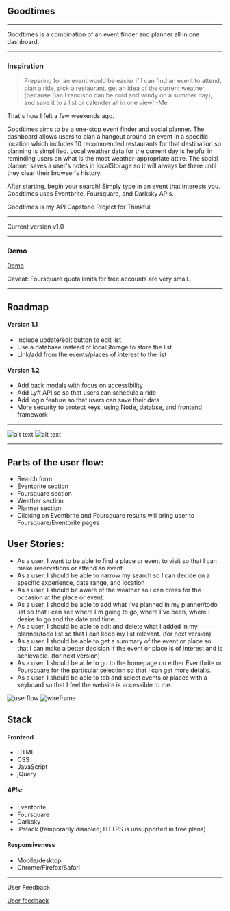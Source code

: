 ## Goodtimes
***
Goodtimes is a combination of an event finder and planner all in one dashboard.
***
### Inspiration
<blockquote>Preparing for an event would be easier if I can find an event to attend, plan a ride, pick a restaurant, get an idea of the current weather (because San Francisco can be cold and windy on a summer day), and save it to a list or calender all in one view! -Me </blockquote>

That's how I felt a few weekends ago.

Goodtimes aims to be a one-stop event finder and social planner. The dashboard allows users to plan a hangout around an event in a specific location which includes 10 recommended restaurants for that destination so planning is simplified. Local weather data for the current day is helpful in reminding users on what is the most weather-appropriate attire. The social planner saves a user's notes in localStorage so it will always be there until they clear their browser's history.

After starting, begin your search! Simply type in an event that interests you. Goodtimes uses Eventbrite, Foursquare, and Darksky APIs.

Goodtimes is my API Capstone Project for Thinkful.

***
Current version
v1.0

***

### Demo

[Demo](https://azureowl.github.io/good-times-eventbrite-foursquare-ipstack-darksky-capstone/)

Caveat: Foursquare quota limits for free accounts are very small.

***

## Roadmap

#### Version 1.1
* Include update/edit button to edit list
* Use a database instead of localStorage to store the list
* Link/add from the events/places of interest to the list


#### Version 1.2
* Add back modals with focus on accessibility
* Add Lyft API so so that users can schedule a ride
* Add login feature so that users can save their data
* More security to protect keys, using Node, databse, and frontend framework

***

![alt text](images/screenshot/ss1.png)
![alt text](images/screenshot/ss2.png)

***

## Parts of the user flow:
* Search form
* Eventbrite section
* Foursquare section
* Weather section
* Planner section
* Clicking on Eventbrite and Foursquare results will bring user to Foursquare/Eventbrite pages

## User Stories:
* As a user, I want to be able to find a place or event to visit so that I can make reservations or attend an event.
* As a user, I should be able to narrow my search so I can decide on a specific experience, date range, and location
* As a user, I should be aware of the weather so I can dress for the occasion at the place or event.
* As a user, I should be able to add what I've planned in my planner/todo list so that I can see where I'm going to go, where I've been, where I desire to go and the date and time.
* As a user, I should be able to edit and delete what I added in my planner/todo list so that I can keep my list relevant. (for next version)
* As a user, I should be able to get a summary of the event or place so that I can make a better decision if the event or place is of interest and is achievable. (for next version)
* As a user, I should be able to go to the homepage on either Eventbrite or Foursquare for the particular selection so that I can get more details.
* As a user, I should be able to tab and select events or places with a keyboard so that I feel the website is accessible to me.

![userflow](images/userflow.jpg)
![wireframe](images/wireframe.jpg)

## Stack

#### Frontend

* HTML
* CSS
* JavaScript
* jQuery

##### APIs:
* Eventbrite
* Foursquare
* Darksky
* IPstack (temporarily disabled; HTTPS is unsupported in free plans)

#### Responsiveness
* Mobile/desktop
* Chrome/Firefox/Safari

***

User Feedback

[User feedback](https://gist.github.com/azureowl/0e64cb70994a0b3ed2c33badea167d8d)